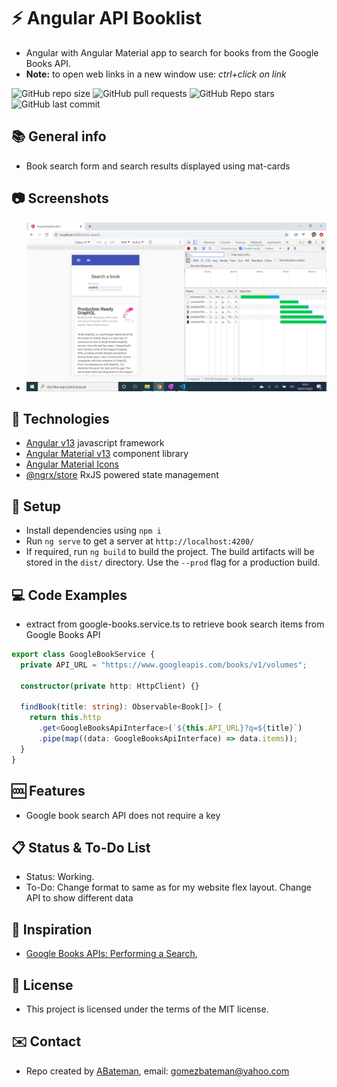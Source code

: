 # :zap: Angular API Booklist

* Angular with Angular Material app to search for books from the Google Books API.
* **Note:** to open web links in a new window use: _ctrl+click on link_

![GitHub repo size](https://img.shields.io/github/repo-size/AndrewJBateman/angular-api-booklist?style=plastic)
![GitHub pull requests](https://img.shields.io/github/issues-pr/AndrewJBateman/angular-api-booklist?style=plastic)
![GitHub Repo stars](https://img.shields.io/github/stars/AndrewJBateman/angular-api-booklist?style=plastic)
![GitHub last commit](https://img.shields.io/github/last-commit/AndrewJBateman/angular-api-booklist?style=plastic)

## :books: General info

* Book search form and search results displayed using mat-cards

## :camera: Screenshots

* ![Example screenshot](./img/books.png)

## :signal_strength: Technologies

* [Angular v13](https://angular.io/) javascript framework
* [Angular Material v13](https://material.angular.io/) component library
* [Angular Material Icons](https://material.io/resources/icons/?style=baseline)
* [@ngrx/store](https://ngrx.io/guide/store) RxJS powered state management

## :floppy_disk: Setup

* Install dependencies using `npm i`
* Run `ng serve` to get a server at `http://localhost:4200/`
* If required, run `ng build` to build the project. The build artifacts will be stored in the `dist/` directory. Use the `--prod` flag for a production build.

## :computer: Code Examples

* extract from google-books.service.ts to retrieve book search items from Google Books API

```typescript
export class GoogleBookService {
  private API_URL = "https://www.googleapis.com/books/v1/volumes";

  constructor(private http: HttpClient) {}

  findBook(title: string): Observable<Book[]> {
    return this.http
      .get<GoogleBooksApiInterface>(`${this.API_URL}?q=${title}`)
      .pipe(map((data: GoogleBooksApiInterface) => data.items));
  }
}
```

## :cool: Features

* Google book search API does not require a key

## :clipboard: Status & To-Do List

* Status: Working.
* To-Do:  Change format to same as for my website flex layout. Change API to show different data

## :clap: Inspiration

* [Google Books APIs: Performing a Search](https://developers.google.com/books/docs/v1/using),

## :file_folder: License

* This project is licensed under the terms of the MIT license.

## :envelope: Contact

* Repo created by [ABateman](https://github.com/AndrewJBateman), email: gomezbateman@yahoo.com
